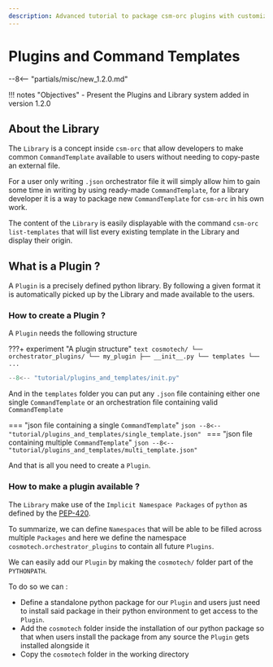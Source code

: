 ```yaml
---
description: Advanced tutorial to package csm-orc plugins with customized command templates 
---
```

# Plugins and Command Templates

--8<-- "partials/misc/new_1.2.0.md"

!!! notes "Objectives"
    - Present the Plugins and Library system added in version 1.2.0

## About the Library

The `Library` is a concept inside `csm-orc` that allow developers to make common `CommandTemplate` 
available to users without needing to copy-paste an external file.

For a user only writing `.json` orchestrator file it will simply allow him to gain some time in writing 
by using ready-made `CommandTemplate`, for a library developer it is a way to package new `CommandTemplate` 
for `csm-orc` in his own work.

The content of the `Library` is easily displayable with the command `csm-orc list-templates` 
that will list every existing template in the Library and display their origin.

## What is a Plugin ?

A `Plugin` is a precisely defined python library. By following a given format it is automatically 
picked up by the Library and made available to the users.

### How to create a Plugin ?

A `Plugin` needs the following structure

???+ experiment "A plugin structure"
    ```text
    cosmotech/
    └── orchestrator_plugins/
        └── my_plugin
            ├── __init__.py
            └── templates
                └── ...
    ```

```python title="cosmotech/orchestrator_plugins/my_plugin/__init__.py"
--8<-- "tutorial/plugins_and_templates/init.py"
```

And in the `templates` folder you can put any `.json` file containing either one single `CommandTemplate` 
or an orchestration file containing valid `CommandTemplate`

=== "json file containing a single `CommandTemplate`"
    ```json
    --8<-- "tutorial/plugins_and_templates/single_template.json"
    ```
=== "json file containing multiple `CommandTemplate`"
    ```json
    --8<-- "tutorial/plugins_and_templates/multi_template.json"
    ```

And that is all you need to create a `Plugin`.

### How to make a plugin available ?

The `Library` make use of the `Implicit Namespace Packages` of `python` as defined by the [PEP-420](https://peps.python.org/pep-0420/).

To summarize, we can define `Namespaces` that will be able to be filled across multiple `Packages` 
and here we define the namespace `cosmotech.orchestrator_plugins` to contain all future `Plugins`.

We can easily add our `Plugin` by making the `cosmotech/` folder part of the `PYTHONPATH`.

To do so we can :
- Define a standalone python package for our `Plugin` and users just need to install said package in their python environment to get access to the `Plugin`.
- Add the `cosmotech` folder inside the installation of our python package so that when users install the package from any source the `Plugin` gets installed alongside it
- Copy the `cosmotech` folder in the working directory

